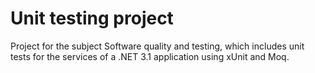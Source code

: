 # Unit testing project

Project for the subject Software quality and testing, which includes unit tests for the services of a .NET 3.1 application using xUnit and Moq.
